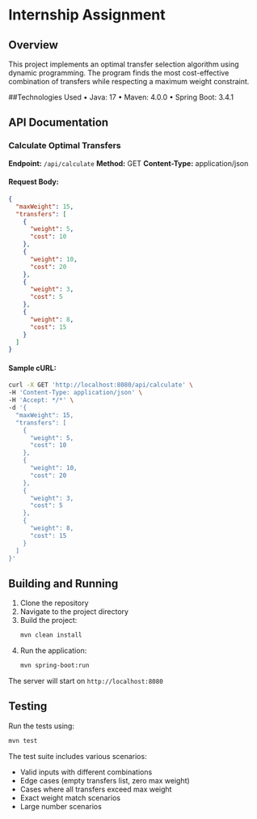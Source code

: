 # Internship Assignment

## Overview
This project implements an optimal transfer selection algorithm using dynamic programming. The program finds the most cost-effective combination of transfers while respecting a maximum weight constraint.

##Technologies Used
	•	Java: 17
	•	Maven: 4.0.0
	•	Spring Boot: 3.4.1

## API Documentation

### Calculate Optimal Transfers

**Endpoint:** `/api/calculate`
**Method:** GET
**Content-Type:** application/json

#### Request Body:
```json
{
  "maxWeight": 15,
  "transfers": [
    {
      "weight": 5,
      "cost": 10
    },
    {
      "weight": 10,
      "cost": 20
    },
    {
      "weight": 3,
      "cost": 5
    },
    {
      "weight": 8,
      "cost": 15
    }
  ]
}
```

#### Sample cURL:
```bash
curl -X GET 'http://localhost:8080/api/calculate' \
-H 'Content-Type: application/json' \
-H 'Accept: */*' \
-d '{
  "maxWeight": 15,
  "transfers": [
    {
      "weight": 5,
      "cost": 10
    },
    {
      "weight": 10,
      "cost": 20
    },
    {
      "weight": 3,
      "cost": 5
    },
    {
      "weight": 8,
      "cost": 15
    }
  ]
}'
```

## Building and Running

1. Clone the repository
2. Navigate to the project directory
3. Build the project:
   ```bash
   mvn clean install
   ```
4. Run the application:
   ```bash
   mvn spring-boot:run
   ```

The server will start on `http://localhost:8080`

## Testing

Run the tests using:
```bash
mvn test
```

The test suite includes various scenarios:
- Valid inputs with different combinations
- Edge cases (empty transfers list, zero max weight)
- Cases where all transfers exceed max weight
- Exact weight match scenarios
- Large number scenarios
